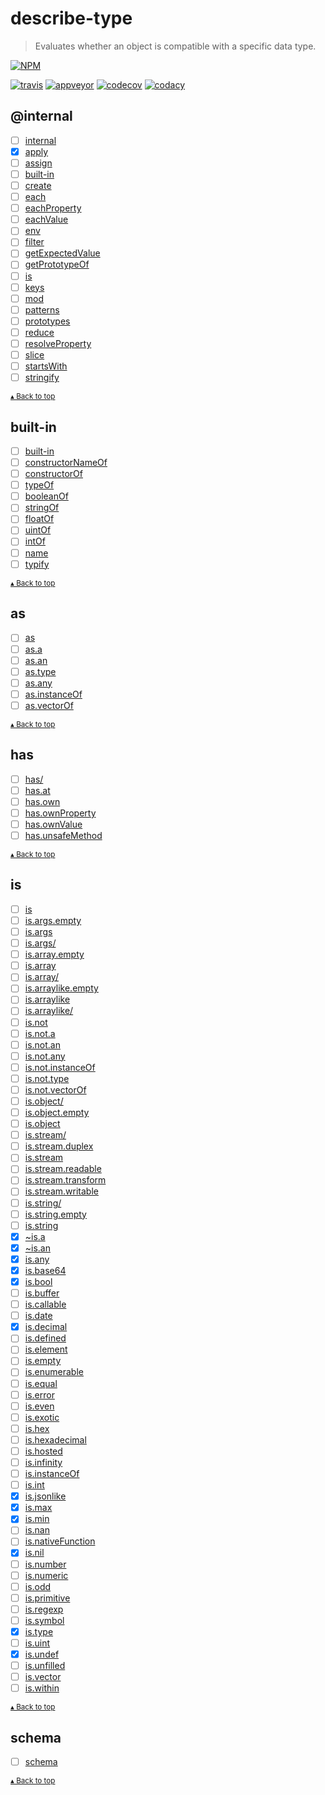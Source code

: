 # describe-type
> Evaluates whether an object is compatible with a specific data type.

[![NPM][nodei_status_image]][nodei_status_url]

[![travis][travis]][travis-url]
[![appveyor][appveyor]][appveyor-url]
[![codecov][codecov]][codecov-url]
[![codacy][codacy]][codacy-url]


## @internal
> 

* [ ] [internal](internal/index.js)
* [x] [apply](internal/apply.js)
* [ ] [assign](internal/assign.js)
* [ ] [built-in](internal/built-in.js)
* [ ] [create](internal/create.js)
* [ ] [each](internal/each.js)
* [ ] [eachProperty](internal/eachProperty.js)
* [ ] [eachValue](internal/eachValue.js)
* [ ] [env](internal/env.js)
* [ ] [filter](internal/filter.js)
* [ ] [getExpectedValue](internal/getExpectedValue.js)
* [ ] [getPrototypeOf](internal/getPrototypeOf.js)
* [ ] [is](internal/is.js)
* [ ] [keys](internal/keys.js)
* [ ] [mod](internal/mod.js)
* [ ] [patterns](internal/patterns.js)
* [ ] [prototypes](internal/prototypes.js)
* [ ] [reduce](internal/reduce.js)
* [ ] [resolveProperty](internal/resolveProperty.js)
* [ ] [slice](internal/slice.js)
* [ ] [startsWith](internal/startsWith.js)
* [ ] [stringify](internal/stringify.js)

<sub>[▴ Back to top](#describe-type)</sub>


## built-in
> 

* [ ] [built-in](built-in/index.js)
* [ ] [constructorNameOf](built-in/constructorNameOf.js)
* [ ] [constructorOf](built-in/constructorOf.js)
* [ ] [typeOf](built-in/typeOf.js)
* [ ] [booleanOf](built-in/booleanOf.js)
* [ ] [stringOf](built-in/stringOf.js)
* [ ] [floatOf](built-in/floatOf.js)
* [ ] [uintOf](built-in/uintOf.js)
* [ ] [intOf](built-in/intOf.js)
* [ ] [name](built-in/name.js)
* [ ] [typify](built-in/typify.js)

<sub>[▴ Back to top](#describe-type)</sub>


## as
> 

* [ ] [as](as/index.js)
* [ ] [as.a](as/as.a.js)
* [ ] [as.an](as/as.an.js)
* [ ] [as.type](as/as.type.js)
* [ ] [as.any](as/as.any.js)
* [ ] [as.instanceOf](as/as.instanceOf.js)
* [ ] [as.vectorOf](as/as.vectorOf.js)

<sub>[▴ Back to top](#describe-type)</sub>


## has
> 

* [ ] [has/](has/index.js)
* [ ] [has.at](has/at.js)
* [ ] [has.own](has/own.js)
* [ ] [has.ownProperty](has/ownProperty.js)
* [ ] [has.ownValue](has/ownValue.js)
* [ ] [has.unsafeMethod](has/unsafeMethod.js)

<sub>[▴ Back to top](#describe-type)</sub>


## is
> 

* [ ] [is](is/index.js)
* [ ] [is.args.empty](is/args.empty.js)
* [ ] [is.args](is/args.args.js)
* [ ] [is.args/](is/index.js)
* [ ] [is.array.empty](is/array.empty.js)
* [ ] [is.array](is/array.js)
* [ ] [is.array/](is/index.js)
* [ ] [is.arraylike.empty](is/arraylike.empty.js)
* [ ] [is.arraylike](is/arraylike.js)
* [ ] [is.arraylike/](is/index.js)
* [ ] [is.not](is/index.js)
* [ ] [is.not.a](is/not.a.js)
* [ ] [is.not.an](is/not.an.js)
* [ ] [is.not.any](is/not.any.js)
* [ ] [is.not.instanceOf](is/not.instanceOf.js)
* [ ] [is.not.type](is/not.type.js)
* [ ] [is.not.vectorOf](is/not.vectorOf.js)
* [ ] [is.object/](is/index.js)
* [ ] [is.object.empty](is/object.empty.js)
* [ ] [is.object](is/object.js)
* [ ] [is.stream/](is/index.js)
* [ ] [is.stream.duplex](is/stream.duplex.js)
* [ ] [is.stream](is/stream.js)
* [ ] [is.stream.readable](is/stream.readable.js)
* [ ] [is.stream.transform](is/stream.transform.js)
* [ ] [is.stream.writable](is/stream.writable.js)
* [ ] [is.string/](is/index.js)
* [ ] [is.string.empty](is/string.empty.js)
* [ ] [is.string](is/string.js)
* [x] [~is.a](is/a.js)
* [x] [~is.an](is/an.js)
* [x] [is.any](is/any.js)
* [x] [is.base64](is/base64.js)
* [x] [is.bool](is/bool.js)
* [ ] [is.buffer](is/buffer.js)
* [ ] [is.callable](is/callable.js)
* [ ] [is.date](is/date.js)
* [x] [is.decimal](is/decimal.js)
* [ ] [is.defined](is/defined.js)
* [ ] [is.element](is/element.js)
* [ ] [is.empty](is/empty.js)
* [ ] [is.enumerable](is/enumerable.js)
* [ ] [is.equal](is/equal.js)
* [ ] [is.error](is/error.js)
* [ ] [is.even](is/even.js)
* [ ] [is.exotic](is/exotic.js)
* [ ] [is.hex](is/hex.js)
* [ ] [is.hexadecimal](is/hexadecimal.js)
* [ ] [is.hosted](is/hosted.js)
* [ ] [is.infinity](is/infinity.js)
* [ ] [is.instanceOf](is/instanceOf.js)
* [ ] [is.int](is/int.js)
* [x] [is.jsonlike](is/jsonlike.js)
* [x] [is.max](is/max.js)
* [x] [is.min](is/min.js)
* [ ] [is.nan](is/nan.js)
* [ ] [is.nativeFunction](is/nativeFunction.js)
* [x] [is.nil](is/nil.js)
* [ ] [is.number](is/number.js)
* [ ] [is.numeric](is/numeric.js)
* [ ] [is.odd](is/odd.js)
* [ ] [is.primitive](is/primitive.js)
* [ ] [is.regexp](is/regexp.js)
* [ ] [is.symbol](is/symbol.js)
* [x] [is.type](is/type.js)
* [ ] [is.uint](is/uint.js)
* [x] [is.undef](is/undef.js)
* [ ] [is.unfilled](is/unfilled.js)
* [ ] [is.vector](is/vector.js)
* [ ] [is.within](is/within.js)

<sub>[▴ Back to top](#describe-type)</sub>


## schema
> 

* [ ] [schema](schema/index.js)

<sub>[▴ Back to top](#describe-type)</sub>


<!-- project links -->

[fork]: https://github.com/adriancmiranda/describe-type/fork "Fork it"
[pull_request]: https://github.com/adriancmiranda/describe-type/compare "Pull request"
[issue_tracker]: http://github.com/adriancmiranda/describe-type/issues "Issue tracker"


<!-- license -->

[licenses]: https://app.fossa.io/api/projects/git%2Bhttps%3A%2F%2Fgithub.com%2Fadriancmiranda%2Fdescribe-type.svg?type=large
[licenses-url]: https://app.fossa.io/projects/git%2Bhttps%3A%2F%2Fgithub.com%2Fadriancmiranda%2Fdescribe-type?ref=badge_large


<!-- badges -->

[npm]: https://img.shields.io/npm/v/describe-type.svg
[npm-url]: https://npmjs.com/package/describe-type

[travis]: https://travis-ci.org/adriancmiranda/describe-type.svg?branch=master
[travis-url]: https://travis-ci.org/adriancmiranda/describe-type

[appveyor]: https://ci.appveyor.com/api/projects/status/skbkb868peiyn9db/branch/master?svg=true
[appveyor-url]: https://ci.appveyor.com/project/adriancmiranda/describe-type/branch/master

[deps]: https://david-dm.org/adriancmiranda/describe-type.svg
[deps-url]: https://david-dm.org/adriancmiranda/describe-type

[depsci]: https://dependencyci.com/github/adriancmiranda/describe-type/badge
[depsci-url]: https://dependencyci.com/github/adriancmiranda/describe-type

[codecov]: https://codecov.io/gh/adriancmiranda/describe-type/branch/master/graph/badge.svg
[codecov-url]: https://codecov.io/gh/adriancmiranda/describe-type

[codacy]: https://api.codacy.com/project/badge/Grade/22600fdddef64b20a7fb8f7a7ffaf00e
[codacy-url]: https://www.codacy.com/app/adriancmiranda/describe-type?utm_source=github.com&amp;utm_medium=referral&amp;utm_content=adriancmiranda/describe-type&amp;utm_campaign=Badge_Grade

[saucelabs]: https://saucelabs.com/browser-matrix/adriancmiranda.svg
[saucelabs-url]: https://saucelabs.com/u/adriancmiranda

[nodei_status_image]: https://nodei.co/npm/describe-type.png?downloads=true&downloadRank=true&stars=true
[nodei_status_url]: https://nodei.co/npm/describe-type/

<!-- utils -->

[ecma-type]: https://www.ecma-international.org/ecma-262/#sec-type
